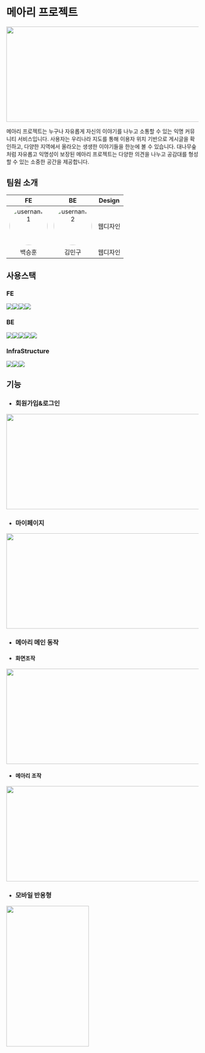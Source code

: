 # 메아리 프로젝트

<img src="https://github.com/Team-Meari/Meari/assets/126738939/362c0400-e081-4df9-ab4d-06381ab3bc54" width="512" height="250"/>

메아리 프로젝트는 누구나 자유롭게 자신의 이야기를 나누고 소통할 수 있는 익명 커뮤니티 서비스입니다. 사용자는 우리나라 지도를 통해 이용자 위치 기반으로 게시글을 확인하고, 다양한 지역에서 올라오는 생생한 이야기들을 한눈에 볼 수 있습니다. 대나무숲처럼 자유롭고 익명성이 보장된 메아리 프로젝트는 다양한 의견을 나누고 공감대를 형성할 수 있는 소중한 공간을 제공합니다.

## 팀원 소개



|FE|BE|Design|
|:---:|:---:|:---:|
|<img src="https://github.com/Shbak111.png" width="100" height="100" alt="username1" style="border-radius: 50%;"/>|<img src="https://github.com/mingu0429.png" width="100" height="100" alt="username2" style="border-radius: 50%;"/>|웹디자인|
|백승훈|김민구|웹디자인|

## 사용스택
### FE
<div style="display: flex;">
  <img src="https://img.shields.io/badge/javascript-F7DF1E?style=for-the-badge&logo=javascript&logoColor=black"/>
  <img src="https://img.shields.io/badge/react.js-61DAFB?style=for-the-badge&logo=react&logoColor=black"/>
  <img src="https://img.shields.io/badge/-React%20Query-FF4154?style=for-the-badge&logo=react%20query&logoColor=white"/>
  <img src="https://img.shields.io/badge/styled--components-DB7093?style=for-the-badge&logo=styled-components&logoColor=white"/>
  
</div>

### BE

<div style="display: flex;">
  <img src="https://img.shields.io/badge/springboot-6DB33F?style=for-the-badge&logo=springboot&logoColor=white"/>
  <img src="https://img.shields.io/badge/mysql-4479A1.svg?style=for-the-badge&logo=mysql&logoColor=white"/>
  <img src="https://img.shields.io/badge/Gradle-02303A.svg?style=for-the-badge&logo=Gradle&logoColor=white"/>
  <img src="https://img.shields.io/badge/java-%23ED8B00.svg?style=for-the-badge&logo=openjdk&logoColor=white"/>
  <img src="https://img.shields.io/badge/springsecurity-%236DB33F.svg?style=for-the-badge&logo=SpringSecurity&logoColor=white"/>
  
</div>

### InfraStructure

<div style="display: flex;">
  <img src="https://img.shields.io/badge/vercel-%23000000.svg?style=for-the-badge&logo=vercel&logoColor=white"/>
  <img src="https://img.shields.io/badge/amazon_ec2-%23FF9900.svg?style=for-the-badge&logo=amazon-ec2&logoColor=white"/>
  <img src="https://img.shields.io/badge/amazon_rds-527FFF.svg?style=for-the-badge&logo=amazonrds&logoColor=white"/>
</div>



## 기능

- ### 회원가입&로그인
<img src="https://github.com/Team-Meari/Meari/assets/73528227/a8e518f8-7c01-4732-a7a2-8f7332fc59cb" width="512" height="250"/>

- ### 마이페이지
<img src="https://github.com/Team-Meari/Meari/assets/73528227/d2948a20-08e1-41d3-b200-e729dc8cf566" width="512" height="250"/>

- ### 메아리 메인 동작

 - #### 화면조작
<img src="https://github.com/Team-Meari/Meari/assets/126738939/4c5597ec-b62b-4545-ac4e-4227c8bdedba" width="512" height="250"/>

 - #### 메아리 조작
<img src="https://github.com/Team-Meari/Meari/assets/126738939/761e2a40-26da-44da-b37c-66f8463cb89a" width="512" height="250"/>

- ### 모바일 반응형 
<img src="https://github.com/Team-Meari/Meari/assets/73528227/1540812f-55af-4e54-8f62-e4e37ef5b0ac" width="216" height="369"/>

